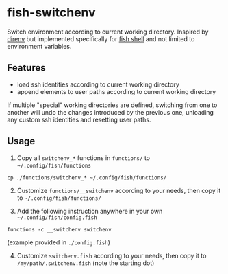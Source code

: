 # fish-switchenv

Switch environment according to current working directory. Inspired by [direnv](https://direnv.net/) but implemented specifically for [fish shell](https://fishshell.com) and not limited to environment variables.

## Features

- load ssh identities according to current working directory
- append elements to user paths according to current working directory

If multiple "special" working directories are defined, switching from one to another will undo the changes introduced by the previous one, unloading any custom ssh identities and resetting user paths.

## Usage

1. Copy all `switchenv_*` functions in `functions/` to `~/.config/fish/functions`

```
cp ./functions/switchenv_* ~/.config/fish/functions/
```

2. Customize `functions/__switchenv` according to your needs, then copy it to `~/.config/fish/functions/`

3. Add the following instruction anywhere in your own `~/.config/fish/config.fish`

```
functions -c __switchenv switchenv
```

(example provided in `./config.fish`)

4. Customize `switchenv.fish` according to your needs, then copy it to `/my/path/.switchenv.fish` (note the starting dot)
